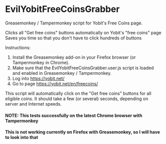 EvilYobitFreeCoinsGrabber
=========================
Greasemonkey / Tampermonkey script for Yobit's Free Coins page.

Clicks all "Get free coins" buttons automatically on Yobit's "free coins" page
Saves you time so that you don't have to click hundreds of buttons

Instructions:

1. Install the Greasemonkey add-on in your Firefox browser (or Tampermonkey in Chrome).
2. Make sure that the EvilYobitFreeCoinsGrabber.user.js script is loaded and enabled in Greasemonkey / Tampermonkey.
3. Log into https://yobit.net/
4. Go to page https://yobit.net/en/freecoins/

This script will automatically click on the "Get free coins" buttons for all eligible coins. 
It should take a few (or several) seconds, depending on server and Internet speeds.

#### NOTE: This tests successfully on the latest Chrome browser with Tampermonkey
#### This is not working currently on Firefox with Greasemonkey, so I will have to look into that
